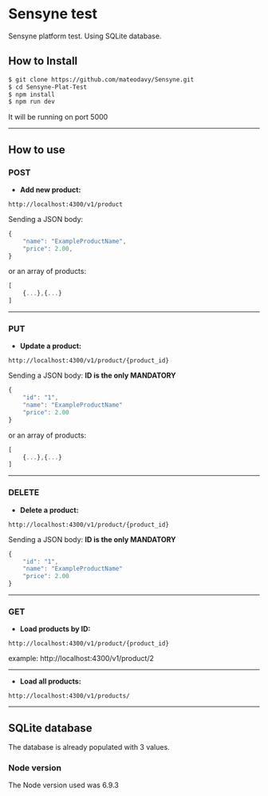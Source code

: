 # Sensyne test
Sensyne platform test.
Using SQLite database.

## How to Install
```sh
$ git clone https://github.com/mateodavy/Sensyne.git
$ cd Sensyne-Plat-Test
$ npm install 
$ npm run dev
```

It will be running on port 5000

------------

## How to use

### POST
* **Add new product:**
```
http://localhost:4300/v1/product
```
Sending a JSON body:
```javascript
{
	"name": "ExampleProductName",
	"price": 2.00,
}
```
or an array of products:
```javascript
[
	{...},{...}
]
```

---------------------------------------------

### PUT
* **Update a product:**
```
http://localhost:4300/v1/product/{product_id}
```
Sending a JSON body: **ID is the only MANDATORY**
```javascript
{
	"id": "1",
	"name": "ExampleProductName"
	"price": 2.00
}
```
or an array of products:
```javascript
[
	{...},{...}
]
```

---------------------------------------------

### DELETE
* **Delete a product:**
```
http://localhost:4300/v1/product/{product_id}
```
Sending a JSON body: **ID is the only MANDATORY**
```javascript
{
	"id": "1",
	"name": "ExampleProductName"
	"price": 2.00
}
```


---------------------------------------------

### GET
* **Load products by ID:**
```
http://localhost:4300/v1/product/{product_id}
```
example: http://localhost:4300/v1/product/2

_____

* **Load all products:**
```
http://localhost:4300/v1/products/
```
______



## SQLite database
The database is already populated with 3 values.

### Node version
The Node version used was 6.9.3